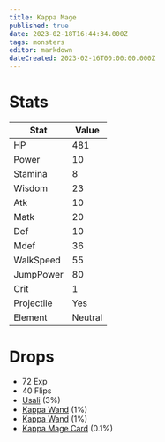 ```yaml
---
title: Kappa Mage
published: true
date: 2023-02-18T16:44:34.000Z
tags: monsters
editor: markdown
dateCreated: 2023-02-16T00:00:00.000Z
---
```


# Stats
|Stat|Value|
|-|-|
|HP|481|
|Power|10|
|Stamina|8|
|Wisdom|23|
|Atk|10|
|Matk|20|
|Def|10|
|Mdef|36|
|WalkSpeed|55|
|JumpPower|80|
|Crit|1|
|Projectile|Yes|
|Element|Neutral|

# Drops
 * 72 Exp
 * 40 Flips
 * [Usali](/items/usali.md) (3%)
 * [Kappa Wand](/items/kappa-wand.md) (1%)
 * [Kappa Wand](/items/kappa-wand.md) (1%)
 * [Kappa Mage Card](/items/kappa-mage-card.md) (0.1%)
